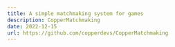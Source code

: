 ```yaml
---
title: A simple matchmaking system for games
description: CopperMatchmaking
date: 2022-12-15
url: https://github.com/copperdevs/CopperMatchmaking
---
```

